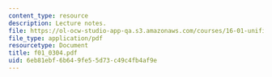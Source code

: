 ```yaml
---
content_type: resource
description: Lecture notes.
file: https://ol-ocw-studio-app-qa.s3.amazonaws.com/courses/16-01-unified-engineering-i-ii-iii-iv-fall-2005-spring-2006/6eb81ebf6b649fe55d73c49c4fb4af9e_f01_0304.pdf
file_type: application/pdf
resourcetype: Document
title: f01_0304.pdf
uid: 6eb81ebf-6b64-9fe5-5d73-c49c4fb4af9e
---
```

